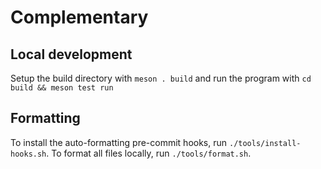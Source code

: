 # Complementary

## Local development

Setup the build directory with `meson . build` and run the program with `cd build && meson test run`

## Formatting

To install the auto-formatting pre-commit hooks, run `./tools/install-hooks.sh`. To format all files locally, run
`./tools/format.sh`.
